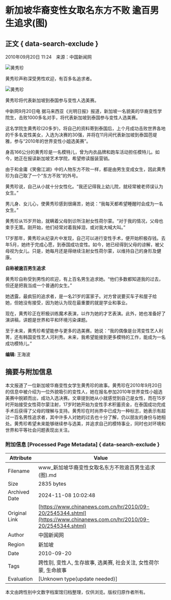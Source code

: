 # 新加坡华裔变性女取名东方不败 逾百男生追求(图)

## 正文 { data-search-exclude }


2010年09月20日 11:24　来源：中国新闻网

![黄秀珍](http://www.chinanews.com.cn/fileftp/2010/04/2010-04-23/U76P4T47D13180F981DT20100423110629.jpg)

黄秀珍声称深受男性欢迎，有百多名追求者。

![黄秀珍](http://www.chinanews.com.cn/fileftp/2010/04/2010-04-23/U99P4T8D2545344F107DT20100920112454.jpg)

黄秀珍将代表新加坡到泰国参与变性人选美赛。

中新网9月20日电 据马来西亚《光明日报》报道，新加坡一名貌美的华裔变性学院生，击败1000多名对手，将代表新加坡到泰国参与变性人选美赛。

这名学院生黄秀珍(20多岁)，将自己的资料寄到泰国后，上个月成功击败世界各地的千多名变性美女，入选为决赛的30强，并将在11月间代表新加坡到泰国芭堤雅，参与“2010年的世界变性小姐选美赛”。

身高166公分的黄秀珍是一名模特儿，曾为内衣品牌和跑车活动担任模特儿。如今，她正在报读新加坡艺术学院，希望修读服装营销。

由于和金庸《笑傲江湖》中的人物东方不败一样，都是由男生变成女生，因此黄秀珍为自己取了一个“东方不败”的外号。

黄秀珍说，自己从小就十分女性化。“我还记得我上幼儿院，就经常被老师误认为女生。”

男儿身、女儿心，使黄秀珍感到很痛苦，她说：“我每天都希望睡醒时会成为一名女生。”

黄秀珍从15岁开始，就瞒着父母到诊所注射女性荷尔蒙。“对于我的情况，父母也束手无策。刚开始，他们经常对着我掉泪，或对我大喊大叫。”

17岁那年，黄秀珍从纪录片中发现，自己可以进行变性手术，便开始积极存钱。去年5月，她终于完成心愿，到泰国成功变性。如今，她已经得到父母的谅解，被父母视为女儿。只是，她每月还是得继续注射女性荷尔蒙，以维持自己的身形及健康。

**自称被逾百男生追求**

黄秀珍自称受到男性的欢迎，有上百名男生追求她。“他们多数都知道我的过去，但还是把我当成一个普通的女生。”

她透露，最疯狂的追求者，是一名21岁的富家子。对方曾说要买车子和屋子给她，但她没有接受，因为她认为现在最重要的就是学业和事业。

现在，黄秀珍正在积极训练魔术表演，以作为她的才艺表演。此外，她也准备好了演讲稿，讲题是世界和平和环境污染课题。

至于未来，黄秀珍希望能参与更多的选美赛。她说：“我的偶像是台湾变性艺人利菁，还有韩国变性艺人河利秀。未来，我希望能接到更多模特的工作，能成为一名成功模特儿。”

**编辑:** 王海波

## 摘要与附加信息

<!-- tcd_abstract -->
本文报道了一位新加坡华裔变性女学生黄秀珍的故事。黄秀珍在2010年9月20日的信息中被介绍为一位外貌吸引的变性人，她在报名参加2010年世界变性小姐选美赛中脱颖而出，成功入选决赛。文章提到她从小就感觉到自己是女性，而在15岁时开始接受女性荷尔蒙注射，17岁时她开始为变性手术积蓄资金，在泰国成功完成手术后获得了父母的理解与支持。黄秀珍在时尚界中已成为一种标志，她表示有超过一百名男性追求者，其中许多人对她的过去也十分了解，仍以朋友的身份与她相处。黄秀珍希望未来能够继续参与选美，并追求自己的模特事业，同时也对环境和世界和平等社会问题表现出关注。
<!-- tcd_abstract_end -->

### 附加信息 [Processed Page Metadata] { data-search-exclude }

| Attribute       | Value                                  |
|-----------------|----------------------------------------|
| Filename        | www_新加坡华裔变性女取名东方不败逾百男生追求(图).md                             |
| Size            | 2835 bytes                           |
| Archived Date   | 2024-11-08 10:02:48                             |
| Original Link   | [https://www.chinanews.com.cn/hr/2010/09-20/2545344.shtml](https://www.chinanews.com.cn/hr/2010/09-20/2545344.shtml)                       |
| Author          | 中国新闻网                               |
| Region          | 新加坡                               |
| Date            | 2010-09-20                                 |
| Tags            | 跨性别, 变性人, 生存故事, 选美赛, 社会关注, 女性荷尔蒙, 生命故事                                 |
| Evaluation            | [Unknown type(update needed)]                                 |
<!-- tcd_table_end -->

本文由跨性别中文数字档案馆归档整理，仅供浏览。版权归原作者所有。

